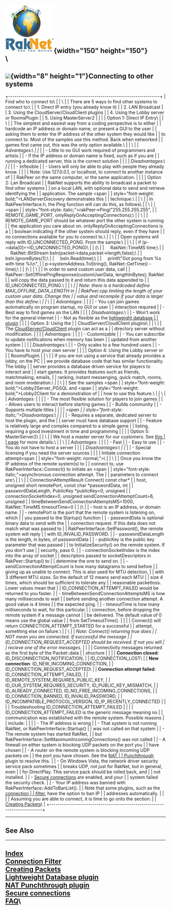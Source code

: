![Oculus VR, Inc.](RakNet_Icon_Final-copy.jpg){width="150"
height="150"}\
\
  ---------------------------------------------------------------------------------------------------------
  <span class="RakNetWhiteHeader">![](spacer.gif){width="8" height="1"}Connecting to other systems</span>
  ---------------------------------------------------------------------------------------------------------

+--------------------------------------------------------------------------+
| <span class="RakNetBlueHeader">Find who to connect to\                   |
| </span>\                                                                 |
| There are 5 ways to find other systems to connect to:\                   |
| 1.  Direct IP entry (you already know it)                                |
| 2.  LAN Broadcast                                                        |
| 3.  Using the CloudServer/CloudClient plugins                            |
| 4.  Using the Lobby server or RoomsPlugin                                |
| 5.  Using MasterServer2                                                  |
|                                                                          |
| <span class="RakNetBlueHeader">Option 1: Direct IP Entry</span>\         |
| \                                                                        |
| The simplest and easiest way from a coding perspective is to either      |
| hardcode an IP address or domain name, or present a GUI to the user      |
| asking them to enter the IP address of the other system they would like  |
| to connect to. Most of the samples use this method. Back when networked  |
| games first came out, this was the only option available.\               |
| \                                                                        |
| <span style="font-style: italic;">Advantages:\                           |
| </span>                                                                  |
| -   Little to no GUI work required of programmers and artists            |
| -   If the IP address or domain name is fixed, such as if you are        |
|     running a dedicated server, this is the correct solution             |
|                                                                          |
| <span style="font-style: italic;">Disadvantages:\                        |
| </span>                                                                  |
| -   Inflexible                                                           |
| -   Users will only be able to play with people they already know.       |
|                                                                          |
| Note: Use 127.0.0.1, or localhost, to connect to another instance of     |
| RakPeer on the same computer, or the same application.                   |
|                                                                          |
| <span class="RakNetBlueHeader">Option 2: Lan Broadcast</span>            |
| RakNet supports the ability to broadcast a packet to find other systems  |
| on a local LAN, with optional data to send and retrieve identifying the  |
| application. The sample <span                                            |
| style="font-weight: bold;">LANServerDiscovery</span> demonstrates this   |
| technique.\                                                              |
| \                                                                        |
| In RakPeerInterface.h, the Ping function will can do this, as follows\   |
| \                                                                        |
| <span                                                                    |
| style="font-style: italic;"></span>rakPeer-&gt;Ping("255.255.255.255",   |
| REMOTE\_GAME\_PORT, onlyReplyOnAcceptingConnections);\                   |
| <span style="font-weight: bold;"></span>\                                |
| REMOTE\_GAME\_PORT should be whatever port the other system is running   |
| the application you care about on. onlyReplyOnAcceptingConnections is a  |
| boolean indicating if the other system should reply, even if they have   |
| no connections available for you to connect to.\                         |
| \                                                                        |
| Open systems will reply with ID\_UNCONNECTED\_PONG. From the sample:\    |
| \                                                                        |
| <span class="RakNetCode">if (p-&gt;data\[0\]==ID\_UNCONNECTED\_PONG)\    |
| {\                                                                       |
|     RakNet::TimeMS time;\                                                |
|     RakNet::BitStream bsIn(packet-&gt;data,packet-&gt;length,false);\    |
|     bsIn.IgnoreBytes(1);\                                                |
|     bsIn.Read(time);\                                                    |
|     printf("Got pong from %s with time %i\\n",                           |
| p-&gt;systemAddress.ToString(), RakNet::GetTime() - time);</span>\       |
| }\                                                                       |
| <span style="font-weight: bold;"></span>\                                |
| In order to send custom user data, call                                  |
| RakPeer::SetOfflinePingResponse(customUserData, lengthInBytes); RakNet   |
| will copy the data passed to it and return this data appended to         |
| ID\_UNCONNECTED\_PONG.\                                                  |
| <span style="font-style: italic;">\                                      |
| Note: there is a hardcoded define MAX\_OFFLINE\_DATA\_LENGTH in          |
| RakPeer.cpp limiting the length of your custom user data. Change this    |
| value and recompile if your data is larger than this define.\            |
| </span>\                                                                 |
| <span style="font-style: italic;">Advantages:</span>                     |
|                                                                          |
| -   You can join games automatically on program startup, no GUI or user  |
|     interaction required                                                 |
| -   Best way to find games on the LAN                                    |
|                                                                          |
| <span style="font-style: italic;">Disadvantages:</span>\                 |
| -   Won't work for the general internet                                  |
| -   Not as flexible as the [lightweight database                         |
|     plugin](lightweightdatabase.html)                                    |
|                                                                          |
| <span class="RakNetBlueHeader">Option 3: Using the                       |
| CloudServer/CloudClient plugins</span>\                                  |
| \                                                                        |
| The [CloudServer/CloudClient](cloudcomputing.html) plugin can act as a   |
| directory server without modification.                                   |
|                                                                          |
| <span style="font-style: italic;">Advantages:</span>                     |
|                                                                          |
| -   Customizable                                                         |
| -   You can subscribe to update notifications when memory has been       |
|     updated from another system                                          |
|                                                                          |
| <span style="font-style: italic;">Disadvantages:</span>\                 |
| -   Only scales to a few hundred users                                   |
| -   You have to host your own server                                     |
|                                                                          |
| <span class="RakNetBlueHeader">Option 4: Using the Lobby server or       |
| RoomsPlugin</span>\                                                      |
| \                                                                        |
| If you are not using a service that already provides a lobby, on the PC  |
| we provide database code that has similar functionality. The lobby       |
| server provides a database driven service for players to interact and    |
| start games. It provides features such as friends, matchmaking, emails,  |
| ranking, instant messenging, quick match, rooms, and room moderation.\   |
| \                                                                        |
| See the samples <span                                                    |
| style="font-weight: bold;">Lobby2Server\_PGSQL</span> and <span          |
| style="font-weight: bold;">Lobby2Client</span> for a demonstration of    |
| how to use this feature.\                                                |
| \                                                                        |
| <span style="font-style: italic;">Advantages: </span>                    |
|                                                                          |
| -   The most flexible solution for players to join games                 |
| -   Allows users to interact before starting games                       |
| -   Builds community                                                     |
| -   Supports multiple titles                                             |
|                                                                          |
| <span style="font-style: italic;"><span                                  |
| style="font-style: italic;">Disadvantages:\                              |
| </span></span>                                                           |
| -   Requires a separate, dedicated server to host the plugin, and the    |
|     server must have database support                                    |
| -   Feature is relatively large and complex compared to a simple game    |
|     listing, requiring a good investment in time and programming         |
|                                                                          |
| <span class="RakNetBlueHeader">Option 5: MasterServer2</span>\           |
| \                                                                        |
| We host a master server for our customers. See [this                     |
| page](http://masterserver2.raknet.com/) for more details.\               |
| \                                                                        |
| <span style="font-style: italic;">Advantages: </span>                    |
|                                                                          |
| -   Fast                                                                 |
| -   Easy to use                                                          |
| -   You do not have to host a server                                     |
|                                                                          |
| <span style="font-style: italic;">Disadvantages:\                        |
| </span>                                                                  |
| -   Special licensing if you need the server sources                     |
|                                                                          |
| <span class="RakNetBlueHeader">Initiate connection attempt<span          |
| style="font-weight: normal;">\                                           |
| \                                                                        |
| </span></span>Once you know the IP address of the remote system(s) to    |
| connect to, use RakPeerInterface::Connect() to initiate an <span         |
| style="font-style: italic;">asynchronous</span> connection attempt. The  |
| parameters to connect are:\                                              |
| \                                                                        |
| <span class="RakNetCode">ConnectionAttemptResult Connect( const char\*   |
| host, unsigned short remotePort, const char \*passwordData, int          |
| passwordDataLength, PublicKey \*publicKey=0, unsigned                    |
| connectionSocketIndex=0, unsigned sendConnectionAttemptCount=6, unsigned |
| timeBetweenSendConnectionAttemptsMS=1000, RakNet::TimeMS timeoutTime=0   |
| )</span>\                                                                |
| -   host is an IP address, or domain name.                               |
| -   remotePort is the port that the remote system is listening on, which |
|     you passed to the Startup() function                                 |
| -   passwordData is optional binary data to send with the                |
|     connection request. If this data does not match what was passed to   |
|     RakPeerInterface::SetPassword(), the remote system will reply        |
|     with ID\_INVALID\_PASSWORD.                                          |
| -   passwordDataLength is the length, in bytes, of passwordData          |
| -   publicKey is the public key parameter that was passed                |
|     to InitializeSecurity() on the remote system. If you don't use       |
|     security, pass 0.                                                    |
| -   connectionSocketIndex is the index into the array of socket          |
|     descriptors passed to socketDescriptors in RakPeer::Startup() to     |
|     determine the one to send on.                                        |
| -   sendConnectionAttemptCount is how many datagrams to send before      |
|     giving up as unable to connect. This is also used for MTU detection, |
|     with 3 different MTU sizes. So the default of 12 means send each MTU |
|     size 4 times, which should be sufficient to tolerate any             |
|     reasonable packetloss. Lower values mean that                        |
|     ID\_CONNECTION\_ATTEMPT\_FAILED would be returned to you faster.     |
| -   timeBetweenSendConnectionAttemptsMS is how many milliseconds to wait |
|     before sending another connection attempt. A good value is 4 times   |
|     the expected ping.                                                   |
| -   timeoutTime is how many milliseconds to wait, for this particular    |
|     connection, before dropping the remote system if a message cannot    |
|     be delivered. The default value of 0 means use the global value      |
|     from SetTimeoutTime().                                               |
|                                                                          |
| Connect() will return CONNECTION\_ATTEMPT\_STARTED for a successful      |
| attempt, something else on failure.\                                     |
| \                                                                        |
| <span style="font-style: italic;">Note: Connect() returning true does    |
| NOT mean you are connected. If successful the message                    |
| ID\_CONNECTION\_REQUEST\_ACCEPTED should be received. If not you will    |
| recieve one of the error messages.</span>                                |
|                                                                          |
| Connectivity messages returned as the first byte of the Packet::data     |
| structure                                                                |
|                                                                          |
| **Connection closed**: ID\_DISCONNECTION\_NOTIFICATION,                  |
| ID\_CONNECTION\_LOST\                                                    |
| **New connection**: ID\_NEW\_INCOMING\_CONNECTION,                       |
| ID\_CONNECTION\_REQUEST\_ACCEPTED\                                       |
| **Connection attempt failed**: ID\_CONNECTION\_ATTEMPT\_FAILED,          |
| ID\_REMOTE\_SYSTEM\_REQUIRES\_PUBLIC\_KEY,                               |
| ID\_OUR\_SYSTEM\_REQUIRES\_SECURITY, ID\_PUBLIC\_KEY\_MISMATCH,          |
| ID\_ALREADY\_CONNECTED, ID\_NO\_FREE\_INCOMING\_CONNECTIONS,             |
| ID\_CONNECTION\_BANNED, ID\_INVALID\_PASSWORD,                           |
| ID\_INCOMPATIBLE\_PROTOCOL\_VERSION, ID\_IP\_RECENTLY\_CONNECTED         |
|                                                                          |
| Troubleshooting ID\_CONNECTION\_ATTEMPT\_FAILED                          |
|                                                                          |
| ID\_CONNECTION\_ATTEMPT\_FAILED is the generic message meaning no        |
| communication was established with the remote system. Possible reasons   |
| include:                                                                 |
|                                                                          |
| -   The IP address is wrong                                              |
| -   That system is not running RakNet, or RakPeerInterface::Startup()    |
|     was not called on that system                                        |
| -   The remote system has started RakNet,                                |
|     but RakPeerInterface::SetMaximumIncomingConnections() was not called |
| -   A firewall on either system is blocking UDP packets on the port you  |
|     have chosen                                                          |
| -   A router on the remote system is blocking incoming UDP packets on    |
|     the port you have chosen. See the [NAT                               |
|     Punchthrough](natpunchthrough.html) plugin to resolve this.          |
| -   On Windows Vista, the network driver security service pack sometimes |
|     breaks UDP, not just for RakNet, but in general, even                |
|     for DirectPlay. This service pack should be rolled back, and         |
|     not installed.                                                       |
| -   [Secure connections](secureconnections.html) are enabled, and your   |
|     system failed the security check.                                    |
| -   Your IP address was banned with RakPeerInterface::AddToBanList().    |
|     Note that some plugins, such as the [connection                      |
|     filter](connectionFilter.html), have the option to ban IP            |
|     addresses automatically.                                             |
|                                                                          |
| Assuming you are able to connect, it is time to go onto the section:     |
| [Creating Packets](creatingpackets.html)\                                |
+--------------------------------------------------------------------------+

  ----------
  See Also
  ----------

  ---------------------------------------------------------------------------------------------------
  [Index](index.html)\
  [Connection Filter](connectionFilter.html)\
  [Creating Packets](creatingpackets.html)\
  [Lightweight Database plugin](lightweightdatabase.html)\
  [<span style="text-decoration: underline;">NAT Punchthrough plugin</span>](natpunchthrough.html)\
  [Secure connections](secureconnections.html)\
  [FAQ](faq.html)\
  ---------------------------------------------------------------------------------------------------


